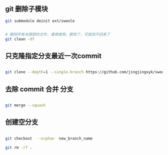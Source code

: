 

## git 删除子模块
```bash
git submodule deinit ext/swoole


# 删除所有未跟踪的文件，谨慎使用，删除了，可就找不回来了
git clean -df

```

## 只克隆指定分支最近一次commit
```bash

git clone --depth=1 --single-branch https://github.com/jingjingxyk/swoole-cli

```


## 去除 commit 合并 分支
```bash

git merge --squash


```

## 创建空分支
```bash

git checkout  --orphan  new_branch_name

git rm -rf .


```
